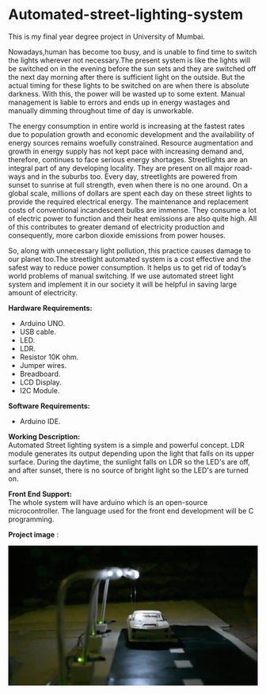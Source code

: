 # Automated-street-lighting-system

This is my final year degree project in University of Mumbai.

Nowadays,human has become too busy, and is unable to find time to switch the lights wherever not necessary.The present system is like the lights will be switched on in the evening before the sun sets and they are switched off the next day morning after there is sufficient light on the outside. But the actual timing for these lights to be switched on are when there is absolute darkness. With this, the power will be wasted up to some extent. Manual management is liable to errors and ends up in energy wastages and manually dimming throughout time of day is unworkable.

The energy consumption in entire world is increasing at the fastest rates due to population growth and economic development and the availability of energy sources remains woefully constrained. Resource augmentation and growth in energy supply has not kept pace with increasing demand and, therefore, continues to face serious energy shortages. Streetlights are an integral part of any developing locality. They are present on all major road-ways and in the suburbs too. Every day, streetlights are powered from sunset to sunrise at full strength, even when there is no one around. On a global scale, millions of dollars are spent each day on these street lights to provide the required electrical energy. The maintenance and replacement costs of conventional incandescent bulbs are immense. They consume a lot of electric power to function and their heat emissions are also quite high. All of this contributes to greater demand of electricity production and consequently, more carbon dioxide emissions from power houses. 

So, along with unnecessary light pollution, this practice causes damage to our planet too.The streetlight automated system is a cost effective and the safest way to reduce power consumption. It helps us to get rid of today’s world problems of manual switching. If we use automated street light system and implement it in our society it will be helpful in saving large amount of electricity.

**Hardware Requirements:** <br />
- Arduino UNO. <br />
- USB cable. <br />
- LED. <br />
- LDR. <br />
- Resistor 10K ohm. <br />
- Jumper wires. <br />
- Breadboard. <br />
- LCD Display. <br />
- I2C Module. <br />

**Software Requirements:** <br />
* Arduino IDE.

**Working Description:** <br />
Automated Street lighting system is a simple and powerful concept.  LDR module generates its output depending upon the light that falls on its upper surface. During the daytime, the sunlight falls on LDR so the LED's are off, and after sunset, there is no source of bright light so the LED's are turned on.

**Front End Support:** <br />
The whole system will have arduino which is an open-source microcontroller. The language used for the front end development will be C programming.

**Project image** :<br />

![This is an image](https://github.com/abishekjames/Automated-street-lighting-system/blob/main/Project%20images/Final.jpeg)

